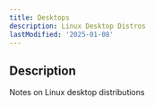```yaml
---
title: Desktops
description: Linux Desktop Distros
lastModified: '2025-01-08'
---
```


## Description

Notes on Linux desktop distributions

